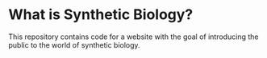 # What is Synthetic Biology?
This repository contains code for a website with the goal of introducing the public to the world of synthetic biology. 
